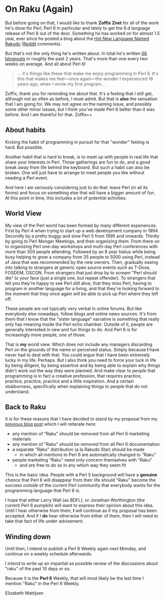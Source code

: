 On Raku (Again)
===============
But before going on that, I would like to thank **Zoffix Znet** for all of the
work he's done for Perl, Perl 6 in particular and lately to get the 6.d
language release of Perl 6 out of the door.  Something he has worked on for
almost 1.5 year, ever since he posted a blog about the
[Hot New Language Named Rakudo](https://perl6.party/post/The-Hot-New-Language-Named-Rakudo)
([Reddit](https://www.reddit.com/r/perl6/comments/6lstq3/the_hot_new_language_named_rakudo/) comments).

But that's not the only thing he's written about.  In total he's written
[66 blogposts](https://perl6.party) in roughly the past 2 years.  That's more
than one every two weeks on average.  And all about Perl 6!

> ... it's things like these that make me enjoy programming in Perl 6. It's
> this that makes me feel—once again—the wonder I experienced 16 years ago,
> when I wrote my first program...

Zoffix, thank you for reminding me about that.  It's a feeling that I still
get, although not as often as before, I must admit.  But that is **also** the
sensation that I am going for.  We may not agree on the naming issue, and
possibly some other minor issues, but I think you've made Perl 6 better than
it was before.  And I am thankful for that.  Zoffix++

About habits
------------
Kicking the habit of programming in pursuit for that "wonder" feeling is hard.
But possible.

Another habit that is hard to break, is to meet up with people in real life
that share your interests in Perl.  Those gatherings are fun to do, and a good
break away from life behind the keyboard.  But such a habit can also be broken.
One will just have to arrange to meet people you like without needing a Perl
event.

And here I am seriously considering just to do that: leave Perl (in all its
forms) and focus on something else that will have a bigger amount of fun.  At
this point in time, this includes a *lot* of potential activities.

World View
----------
My view of the Perl world has been formed by many different experiences.
First by Perl 4 when trying to start up a web development company in 1994.
Secondly by a pretty buggy and slow Perl 5 from 1995 and onwards.  Thirdly
by going to Perl Monger Meetings, and then organizing them.  From there on
to organizing Perl one-day workshops and multi-day Perl conferences with more
than 300 people attending. Followed by an 8 year hiatus while being busy
helping to grow a company from 35 people to 5000 using Perl, instead of Java
that was recommended by the new owners.  Then, gradually easing into talking
to strangers at generic open source events such as T-Dose, FOSDEM, OSCON.
From strangers that just drop by to scream "Perl should die" to your face
(just a single one, but repeat offender).  To strangers that tell you they're
happy to see Perl still alive, that they miss Perl, having to program in
another language for a living, and that they're looking forward to the moment
that they once again will be able to pick up Perl where they left off.

These people are not typically very verbal in online forums.  But like
everybody else nowadays, follow blogs and online news sources.   It's from
them that I know that the "sister language" narrative is something that
really only has meaning inside the Perl echo chamber.  Outside of it, people
are generally interested in new and fun things to do.  And Perl 6 is for
increasingly more people, one of those.

That is **my** world view.  Which does not include any managers discarding
Perl on the grounds of the name or perceived status.  Simply because **I**
have never had to deal with that.  You could argue that I have been extremely
lucky in my life.  Perhaps.  But I also think you need to force your luck in
life by being diligent, by being assertive and by being able to explain why
things didn't work out the way they were planned.  And make clear to people
that programming is in fact a creative profession, that requires practice,
practice, practice, practice and a little inspiration.  And a certain
stubborness, specifically when explaining things to people that do not
understand.

Back to Raku
------------
It is for these reasons that I have decided to stand by my proposal from my
[previous blog post](https://liztormato.wordpress.com/2018/11/06/on-raku/)
which I will reiterate here:

- any mention of "Raku" should be removed from all Perl 6 marketing materials
- any mention of "Raku" should be removed from all Perl 6 documentation
- a separate "Raku" distribution (a la Rakudo Star) should be made
  - in which all mentions to Perl 6 are automatically changed to "Raku"
- people marketing "Raku" need only concern themselves with "Raku"
  - and are free to do so in any which way they seem fit

This is the basic idea.  People with a Perl 5 background will have a
**genuine** *chance* that Perl 6 will disappear from their life should
"Raku" become the success *outside* of the current Perl community that
everybody wants for the programming language that Perl 6 is.

I hope that either Larry Wall (as BDFL), or Jonathan Worthington (the
current Perl 6 pumpkin) will want to express their opinion about this idea.
Until I hear otherwise from them, **I** will continue as if my proposal has
been accepted.  And if I **do** hear otherwise from either of them, then I
will need to take that fact of life under advisement.

Winding down
------------
Until then, I intend to publish a Perl 6 Weekly again next Monday, and
continue on a weekly schedule afterwards.

I intend to write up an impartial as possible review of the discussions about
"raku" of the past 10 days or so.

Because it is the **Perl 6** Weekly, that will most likely be the last time
I mention "Raku" in the Perl 6 Weekly.

Elizabeth Mattijsen
